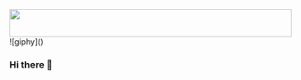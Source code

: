 <div id="header" align="center">
  <img src="https://github.com/hossein003/hossein003/assets/90480508/fa6b6176-26db-4be8-97c7-de83d944a6b1" width="100%" height="50"/>
</div>![giphy]()


### Hi there 👋

<!--
**hossein003/hossein003** is a ✨ _special_ ✨ repository because its `README.md` (this file) appears on your GitHub profile.

Here are some ideas to get you started:

- 🔭 I’m currently working on ...
- 🌱 I’m currently learning ...
- 👯 I’m looking to collaborate on ...
- 🤔 I’m looking for help with ...
- 💬 Ask me about ...
- 📫 How to reach me: ...
- 😄 Pronouns: ...
- ⚡ Fun fact: ...
-->
